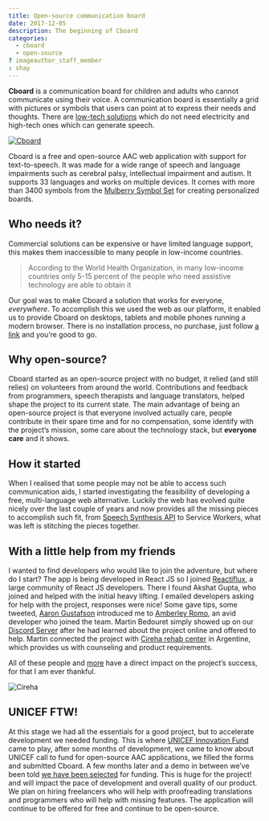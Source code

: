 ```yaml
---
title: Open-source communication board
date: 2017-12-05
description: The beginning of Cboard
categories:
  - cboard
  - open-source
? imageauthor_staff_member
: shay
---
```


**Cboard** is a communication board for children and adults who cannot communicate using their voice. A communication board is essentially a grid with pictures or symbols that users can point at to express their needs and thoughts. There are [low-tech solutions](https://www.youtube.com/watch?v=mnyv8h6J4rc) which do not need electricity and high-tech ones which can generate speech.

[![Cboard](/images/app/water-ipad-english.png)](https://github.com/cboard-org/cboard)

Cboard is a free and open-source AAC web application with support for text-to-speech. It was made for a wide range of speech and language impairments such as cerebral palsy, intellectual impairment and autism. It supports 33 languages and works on multiple devices. It comes with more than 3400 symbols from the [Mulberry Symbol Set](https://mulberrysymbols.org/) for creating personalized boards.

## Who needs it?

Commercial solutions can be expensive or have limited language support, this makes them inaccessible to many people in low-income countries.

> According to the World Health Organization, in many low-income countries only 5-15 percent of the people who need assistive technology are able to obtain it

Our goal was to make Cboard a solution that works for everyone, *everywhere*. To accomplish this we used the web as our platform, it enabled us to provide Cboard on desktops, tablets and mobile phones running a modern browser. There is no installation process, no purchase, just follow [a link](https://app.cboard.io) and you’re good to go.

## Why open-source?

Cboard started as an open-source project with no budget, it relied (and still relies) on volunteers from around the world. Contributions and feedback from programmers, speech therapists and language translators, helped shape the project to its current state. The main advantage of being an open-source project is that everyone involved actually care, people contribute in their spare time and for no compensation, some identify with the project’s mission, some care about the technology stack, but **everyone care** and it shows.

## How it started

When I realised that some people may not be able to access such communication aids, I started investigating the feasibility of developing a free, multi-language web alternative. Luckily the web has evolved quite nicely over the last couple of years and now provides all the missing pieces to accomplish such fit, from [Speech Synthesis API](https://www.smashingmagazine.com/2017/02/experimenting-with-speechsynthesis/) to Service Workers, what was left is stitching the pieces together.

## With a little help from my friends

I wanted to find developers who would like to join the adventure, but where do I start? The app is being developed in React JS so I joined [Reactiflux](https://www.reactiflux.com/), a large community of React JS developers. There I found Akshat Gupta, who joined and helped with the initial heavy lifting. I emailed developers asking for help with the project, responses were nice! Some gave tips, some tweeted, [Aaron Gustafson](https://www.aaron-gustafson.com/about/) introduced me to [Amberley Romo](https://www.aaron-gustafson.com/notebook/my-2017-mentees/), an avid developer who joined the team. Martin Bedouret simply showed up on our [Discord Server](https://discord.gg/TEH8uxh) after he had learned about the project online and offered to help. Martin connected the project with [Cireha rehab center](http://www.cireha.com.ar/index.asp) in Argentine, which provides us with counseling and product requirements.

All of these people and [more](https://github.com/cboard-org/cboard/graphs/contributors) have a direct impact on the project’s success, for that I am ever thankful.

![Cireha](/images/cireha-group-outside.jpg)

## UNICEF FTW!

At this stage we had all the essentials for a good project, but to accelerate development we needed funding. This is where [UNICEF Innovation Fund](https://unicefinnovationfund.org/) came to play, after some months of development, we came to know about UNICEF call to fund for open-source AAC applications, we filled the forms and submitted Cboard. A few months later and a demo in between we’ve been told [we have been selected](http://unicefstories.org/2017/12/08/unicef-announces-addition-of-six-start-up-companies-to-2018-investment-portfolio/) for funding. This is huge for the project! and will impact the pace of development and overall quality of our product. We plan on hiring freelancers who will help with proofreading translations and programmers who will help with missing features. The application will continue to be offered for free and continue to be open-source.